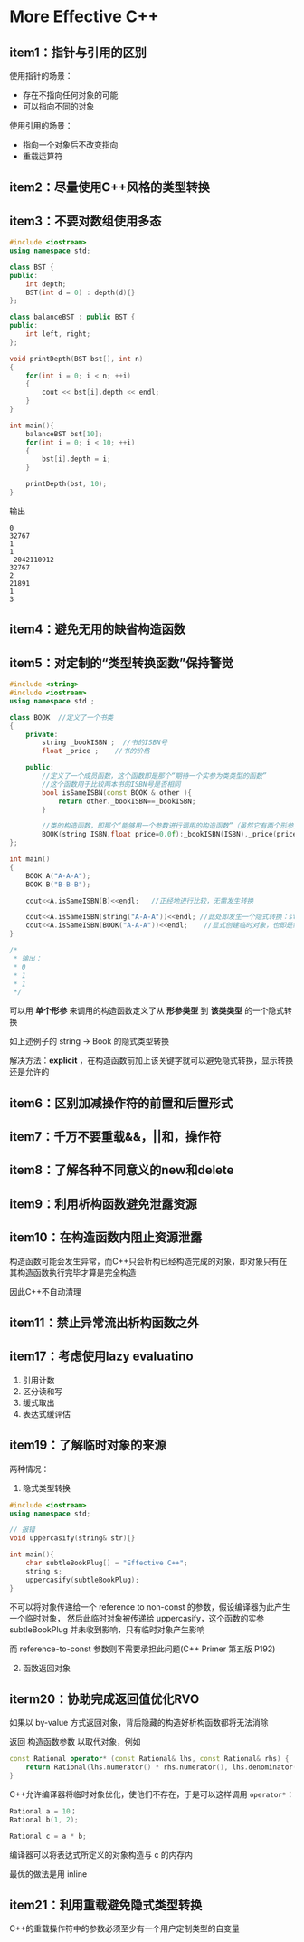 # More Effective C++

## item1：指针与引用的区别
使用指针的场景：
+ 存在不指向任何对象的可能
+ 可以指向不同的对象

使用引用的场景：
+ 指向一个对象后不改变指向
+ 重载运算符

## item2：尽量使用C++风格的类型转换

## item3：不要对数组使用多态
```cpp
#include <iostream>
using namespace std;

class BST {
public:
    int depth;
    BST(int d = 0) : depth(d){}
};

class balanceBST : public BST {
public:
    int left, right;
};

void printDepth(BST bst[], int n)
{
    for(int i = 0; i < n; ++i)
    {
        cout << bst[i].depth << endl;
    }
}

int main(){
    balanceBST bst[10];
    for(int i = 0; i < 10; ++i)
    {
        bst[i].depth = i;
    }

    printDepth(bst, 10);
}
```
输出
```
0
32767
1
1
-2042110912
32767
2
21891
1
3
```

## item4：避免无用的缺省构造函数


## item5：对定制的“类型转换函数”保持警觉
```cpp
#include <string>
#include <iostream>
using namespace std ;

class BOOK  //定义了一个书类
{
    private:
        string _bookISBN ;  //书的ISBN号
        float _price ;    //书的价格

    public:
        //定义了一个成员函数，这个函数即是那个“期待一个实参为类类型的函数”
        //这个函数用于比较两本书的ISBN号是否相同
        bool isSameISBN(const BOOK & other ){
            return other._bookISBN==_bookISBN;
        }

        //类的构造函数，即那个“能够用一个参数进行调用的构造函数”（虽然它有两个形参，但其中一个有默认实参，只用一个参数也能进行调用）
        BOOK(string ISBN,float price=0.0f):_bookISBN(ISBN),_price(price){}
};

int main()
{
    BOOK A("A-A-A");
    BOOK B("B-B-B");

    cout<<A.isSameISBN(B)<<endl;   //正经地进行比较，无需发生转换

    cout<<A.isSameISBN(string("A-A-A"))<<endl; //此处即发生一个隐式转换：string类型-->BOOK类型，借助BOOK的构造函数进行转换，以满足isSameISBN函数的参数期待。
    cout<<A.isSameISBN(BOOK("A-A-A"))<<endl;    //显式创建临时对象，也即是编译器干的事情。
}

/*
 * 输出：
 * 0
 * 1
 * 1
 */
```
可以用 **单个形参** 来调用的构造函数定义了从 **形参类型** 到 **该类类型** 的一个隐式转换

如上述例子的 string -> Book 的隐式类型转换

解决方法：**explicit** ，在构造函数前加上该关键字就可以避免隐式转换，显示转换还是允许的


## item6：区别加减操作符的前置和后置形式

## item7：千万不要重载&&，||和，操作符

## item8：了解各种不同意义的new和delete

## item9：利用析构函数避免泄露资源

## item10：在构造函数内阻止资源泄露
构造函数可能会发生异常，而C++只会析构已经构造完成的对象，即对象只有在其构造函数执行完毕才算是完全构造

因此C++不自动清理

## item11：禁止异常流出析构函数之外


## item17：考虑使用lazy evaluatino
1. 引用计数
2. 区分读和写
3. 缓式取出
4. 表达式缓评估

## item19：了解临时对象的来源
两种情况：
1. 隐式类型转换
```cpp
#include <iostream>
using namespace std;

// 报错
void uppercasify(string& str){}

int main(){
    char subtleBookPlug[] = "Effective C++";
    string s;
    uppercasify(subtleBookPlug);
}
```
不可以将对象传递给一个  reference to non-const 的参数，假设编译器为此产生一个临时对象，
然后此临时对象被传递给 uppercasify，这个函数的实参 subtleBookPlug 并未收到影响，只有临时对象产生影响

而 reference-to-const 参数则不需要承担此问题(C++ Primer 第五版 P192)

2. 函数返回对象


## iterm20：协助完成返回值优化RVO
如果以 by-value 方式返回对象，背后隐藏的构造好析构函数都将无法消除

返回 构造函数参数 以取代对象，例如
```cpp
const Rational operator* (const Rational& lhs, const Rational& rhs) {
    return Rational(lhs.numerator() * rhs.numerator(), lhs.denominator() * rhs.denominator());
}
```
C++允许编译器将临时对象优化，使他们不存在，于是可以这样调用 `operator*`：
```cpp
Rational a = 10；
Rational b(1, 2);

Rational c = a * b;
```

编译器可以将表达式所定义的对象构造与 c 的内存内

最优的做法是用 inline


## item21：利用重载避免隐式类型转换
C++的重载操作符中的参数必须至少有一个用户定制类型的自变量


